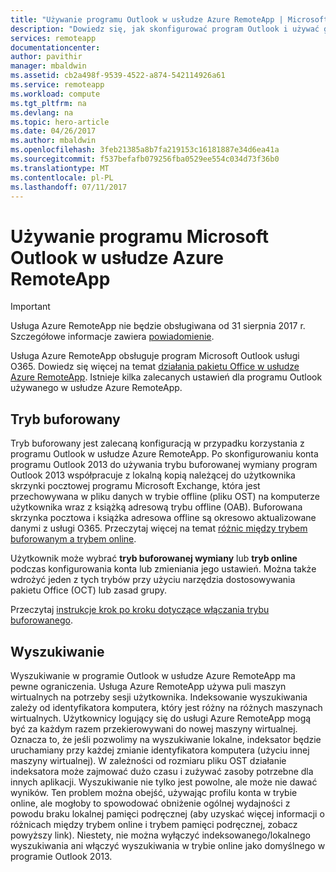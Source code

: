 ```yaml
---
title: "Używanie programu Outlook w usłudze Azure RemoteApp | Microsoft Docs"
description: "Dowiedz się, jak skonfigurować program Outlook i używać go w usłudze Azure RemoteApp | Microsoft Azure"
services: remoteapp
documentationcenter: 
author: pavithir
manager: mbaldwin
ms.assetid: cb2a498f-9539-4522-a874-542114926a61
ms.service: remoteapp
ms.workload: compute
ms.tgt_pltfrm: na
ms.devlang: na
ms.topic: hero-article
ms.date: 04/26/2017
ms.author: mbaldwin
ms.openlocfilehash: 3feb21385a8b7fa219153c16181887e34d6ea41a
ms.sourcegitcommit: f537befafb079256fba0529ee554c034d73f36b0
ms.translationtype: MT
ms.contentlocale: pl-PL
ms.lasthandoff: 07/11/2017
---
```

# <a name="using-microsoft-outlook-in-azure-remoteapp"></a>Używanie programu Microsoft Outlook w usłudze Azure RemoteApp
> [!IMPORTANT]
> Usługa Azure RemoteApp nie będzie obsługiwana od 31 sierpnia 2017 r. Szczegółowe informacje zawiera [powiadomienie](https://go.microsoft.com/fwlink/?linkid=821148).
> 
> 

Usługa Azure RemoteApp obsługuje program Microsoft Outlook usługi O365. Dowiedz się więcej na temat [działania pakietu Office w usłudze Azure RemoteApp](remoteapp-officesubscription.md). Istnieje kilka zalecanych ustawień dla programu Outlook używanego w usłudze Azure RemoteApp.

## <a name="cached-mode"></a>Tryb buforowany
Tryb buforowany jest zalecaną konfiguracją w przypadku korzystania z programu Outlook w usłudze Azure RemoteApp. Po skonfigurowaniu konta programu Outlook 2013 do używania trybu buforowanej wymiany program Outlook 2013 współpracuje z lokalną kopią należącej do użytkownika skrzynki pocztowej programu Microsoft Exchange, która jest przechowywana w pliku danych w trybie offline (pliku OST) na komputerze użytkownika wraz z książką adresową trybu offline (OAB). Buforowana skrzynka pocztowa i książka adresowa offline są okresowo aktualizowane danymi z usługi O365. Przeczytaj więcej na temat [różnic między trybem buforowanym a trybem online](https://technet.microsoft.com/library/jj683103.aspx).

Użytkownik może wybrać **tryb buforowanej wymiany** lub **tryb online** podczas konfigurowania konta lub zmieniania jego ustawień. Można także wdrożyć jeden z tych trybów przy użyciu narzędzia dostosowywania pakietu Office (OCT) lub zasad grupy.  

Przeczytaj [instrukcje krok po kroku dotyczące włączania trybu buforowanego](https://technet.microsoft.com/library/c6f4cad9-c918-420e-bab3-8b49e1885034#proc).

## <a name="search"></a>Wyszukiwanie
Wyszukiwanie w programie Outlook w usłudze Azure RemoteApp ma pewne ograniczenia. Usługa Azure RemoteApp używa puli maszyn wirtualnych na potrzeby sesji użytkownika. Indeksowanie wyszukiwania zależy od identyfikatora komputera, który jest różny na różnych maszynach wirtualnych. Użytkownicy logujący się do usługi Azure RemoteApp mogą być za każdym razem przekierowywani do nowej maszyny wirtualnej. Oznacza to, że jeśli pozwolimy na wyszukiwanie lokalne, indeksator będzie uruchamiany przy każdej zmianie identyfikatora komputera (użyciu innej maszyny wirtualnej). W zależności od rozmiaru pliku OST działanie indeksatora może zajmować dużo czasu i zużywać zasoby potrzebne dla innych aplikacji. Wyszukiwanie nie tylko jest powolne, ale może nie dawać wyników. Ten problem można obejść, używając profilu konta w trybie online, ale mogłoby to spowodować obniżenie ogólnej wydajności z powodu braku lokalnej pamięci podręcznej (aby uzyskać więcej informacji o różnicach między trybem online i trybem pamięci podręcznej, zobacz powyższy link). Niestety, nie można wyłączyć indeksowanego/lokalnego wyszukiwania ani włączyć wyszukiwania w trybie online jako domyślnego w programie Outlook 2013.

